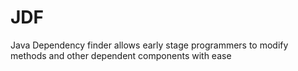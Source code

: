 # JDF
Java Dependency finder allows early stage programmers to modify methods and other dependent components with ease


